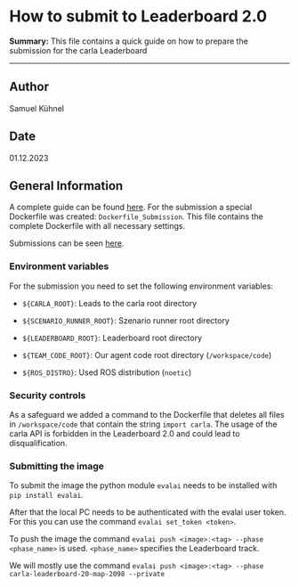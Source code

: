 # How to submit to Leaderboard 2.0

**Summary:** This file contains a quick guide on how to prepare the submission for the carla Leaderboard

---

## Author

Samuel Kühnel

## Date

01.12.2023

## General Information

A complete guide can be found [here](https://leaderboard.carla.org/submit/). For the submission a special Dockerfile was created: ```Dockerfile_Submission```. This file contains the complete Dockerfile with all necessary settings.

Submissions can be seen [here](https://eval.ai/web/challenges/challenge-page/2098/my-submission).

### Environment variables

For the submission you need to set the following environment variables:

* ```${CARLA_ROOT}```: Leads to the carla root directory

* ```${SCENARIO_RUNNER_ROOT}```: Szenario runner root directory

* ```${LEADERBOARD_ROOT}```: Leaderboard root directory
* ```${TEAM_CODE_ROOT}```: Our agent code root directory (```/workspace/code```)
* ```${ROS_DISTRO}```: Used ROS distribution (```noetic```)

### Security controls

As a safeguard we added a command to the Dockerfile that deletes all files in `/workspace/code` that contain the string `import carla`. The usage of the carla API is forbidden in the Leaderboard 2.0 and could lead to disqualification.

### Submitting the image

To submit the image the python module `evalai` needs to be installed with `pip install evalai`.

After that the local PC needs to be authenticated with the evalai user token. For this you can use the command `evalai set_token <token>`.

To push the image the command `evalai push <image>:<tag> --phase <phase_name>` is used. `<phase_name>` specifies the Leaderboard track.

We will mostly use the command `evalai push <image>:<tag> --phase carla-leaderboard-20-map-2098 --private`
